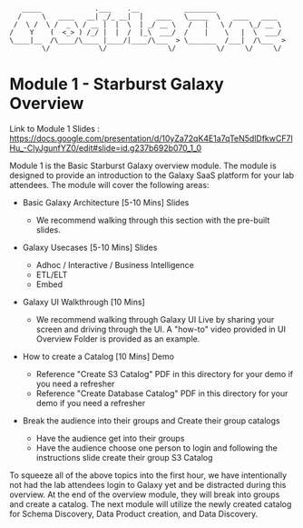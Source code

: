 
       _____             .___    .__           ________                 
      /     \   ____   __| _/_ __|  |   ____   \_____  \   ____   ____  
     /  \ /  \ /  _ \ / __ |  |  \  | _/ __ \   /   |   \ /    \_/ __ \ 
    /    Y    (  <_> ) /_/ |  |  /  |_\  ___/  /    |    \   |  \  ___/ 
    \____|__  /\____/\____ |____/|____/\___  > \_______  /___|  /\___  >
            \/            \/               \/          \/     \/     \/ 

# Module 1 - Starburst Galaxy Overview

Link to Module 1 Slides : https://docs.google.com/presentation/d/10yZa72qK4E1a7qTeN5dlDfkwCF7lHu_-ClyJgunfYZ0/edit#slide=id.g237b692b070_1_0

Module 1 is the Basic Starburst Galaxy overview module. The module is designed to provide an introduction to the Galaxy SaaS platform for your lab attendees. 
The module will cover the following areas:

- Basic Galaxy Architecture [5-10 Mins] Slides
  - We recommend walking through this section with the pre-built slides.
- Galaxy Usecases [5-10 Mins] Slides
  - Adhoc / Interactive / Business Intelligence
  - ETL/ELT
  - Embed

- Galaxy UI Walkthrough [10 Mins] 
  - We recommend walking through Galaxy UI Live by sharing your screen and driving through the UI. A "how-to" video provided in UI Overview Folder is provided as an example.

- How to create a Catalog [10 Mins] Demo
  - Reference "Create S3 Catalog" PDF in this directory for your demo if you need a refresher
  - Reference "Create Database Catalog" PDF in this directory for your demo if you need a refresher
 
- Break the audience into their groups and Create their group catalogs
  - Have the audience get into their groups
  - Have the audience choose one person to login and following the instructions slide create their group S3 Catalog

To squeeze all of the above topics into the first hour, we have intentionally not had the lab attendees login to Galaxy yet and be distracted during this overview. At the end of the overview module, they will break into groups and create a catalog. The next module will utilize the newly created catalog for Schema Discovery, Data Product creation, and Data Discovery.


